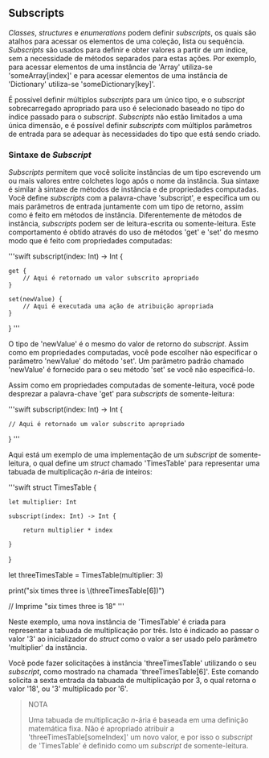 ## Subscripts

*Classes*, *structures* e *enumerations* podem definir *subscripts*, os quais são atalhos para acessar os elementos de uma coleção, lista ou sequência. *Subscripts* são usados para definir e obter valores a partir de um índice, sem a necessidade de métodos separados para estas ações. Por exemplo, para acessar elementos de uma instância de 'Array' utiliza-se 'someArray[index]' e para acessar elementos de uma instância de 'Dictionary' utiliza-se 'someDictionary[key]'.

É possível definir múltiplos *subscripts* para um único tipo, e o *subscript* sobrecarregado apropriado para uso é selecionado baseado no tipo do índice passado para o *subscript*. *Subscripts* não estão limitados a uma única dimensão, e é possível definir *subscripts* com múltiplos parâmetros de entrada para se adequar às necessidades do tipo que está sendo criado.

### Sintaxe de *Subscript*

*Subscripts* permitem que você solicite instâncias de um tipo escrevendo um ou mais valores entre colchetes logo após o nome da instância. Sua sintaxe é similar à sintaxe de métodos de instância e de propriedades computadas. Você define *subscripts* com a palavra-chave 'subscript', e especifica um ou mais parâmetros de entrada juntamente com um tipo de retorno, assim como é feito em métodos de instância. Diferentemente de métodos de instância, *subscripts* podem ser de leitura-escrita ou somente-leitura. Este comportamento é obtido através do uso de métodos 'get' e 'set' do mesmo modo que é feito com propriedades computadas:

'''swift
subscript(index: Int) -> Int {

    get {
        // Aqui é retornado um valor subscrito apropriado
    }

    set(newValue) {
        // Aqui é executada uma ação de atribuição apropriada
    }

}
'''

O tipo de 'newValue' é o mesmo do valor de retorno do *subscript*. Assim como em propriedades computadas, você pode escolher não especificar o parâmetro 'newValue' do método 'set'. Um parâmetro padrão chamado 'newValue' é fornecido para o seu método 'set' se você não especificá-lo.

Assim como em propriedades computadas de somente-leitura, você pode desprezar a palavra-chave 'get' para *subscripts* de somente-leitura:

'''swift
subscript(index: Int) -> Int {

    // Aqui é retornado um valor subscrito apropriado

}
'''

Aqui está um exemplo de uma implementação de um *subscript* de somente-leitura, o qual define um *struct* chamado 'TimesTable' para representar uma tabuada de multiplicação *n*-ária de inteiros:

'''swift
struct TimesTable {

    let multiplier: Int

    subscript(index: Int) -> Int {

        return multiplier * index

    }

}

let threeTimesTable = TimesTable(multiplier: 3)

print("six times three is \\(threeTimesTable[6])")

// Imprime "six times three is 18"
'''

Neste exemplo, uma nova instância de 'TimesTable' é criada para representar a tabuada de multiplicação por três. Isto é indicado ao passar o valor '3' ao inicializador do *struct* como o valor a ser usado pelo parâmetro 'multiplier' da instância.

Você pode fazer solicitações à instância 'threeTimesTable' utilizando o seu *subscript*, como mostrado na chamada 'threeTimesTable[6]'. Este comando solicita a sexta entrada da tabuada de multiplicação por 3, o qual retorna o valor '18', ou '3' multiplicado por '6'.

> NOTA
>
> Uma tabuada de multiplicação *n*-ária é baseada em uma definição matemática fixa. Não é apropriado atribuir a 'threeTimesTable[someIndex]' um novo valor, e por isso o *subscript* de 'TimesTable' é definido como um *subscript* de somente-leitura.
